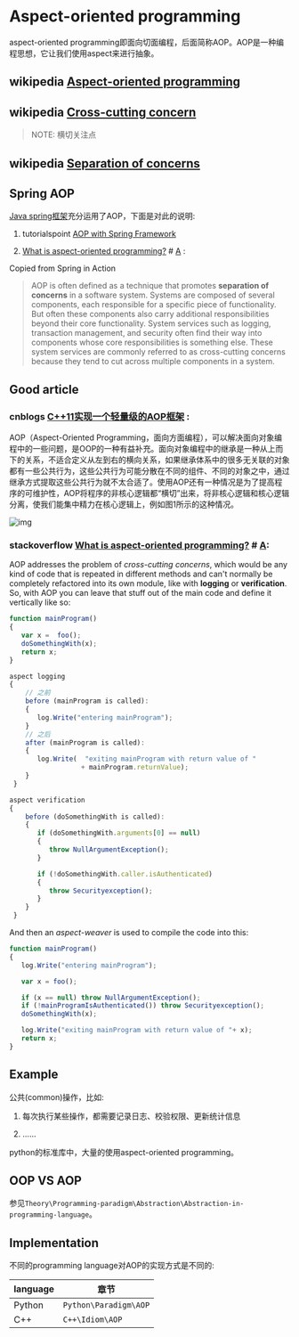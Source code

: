 # Aspect-oriented programming

aspect-oriented programming即面向切面编程，后面简称AOP。AOP是一种编程思想，它让我们使用aspect来进行抽象。



## wikipedia [Aspect-oriented programming](https://en.wikipedia.org/wiki/Aspect-oriented_programming)



## wikipedia [Cross-cutting concern](https://en.wikipedia.org/wiki/Cross-cutting_concern)

> NOTE: 横切关注点



## wikipedia [Separation of concerns](https://en.wikipedia.org/wiki/Separation_of_concerns)



## Spring AOP

[Java spring框架](https://spring.io/)充分运用了AOP，下面是对此的说明:

1) tutorialspoint [AOP with Spring Framework](https://www.tutorialspoint.com/spring/aop_with_spring.htm)

2) [What is aspect-oriented programming?](https://stackoverflow.com/questions/242177/what-is-aspect-oriented-programming) # [A](https://stackoverflow.com/a/32582457) : 

Copied from Spring in Action

> AOP is often defined as a technique that promotes **separation of concerns** in a software system. Systems are composed of several components, each responsible for a specific piece of functionality. But often these components also carry additional responsibilities beyond their core functionality. System services such as logging, transaction management, and security often find their way into components whose core responsibilities is something else. These system services are commonly referred to as cross-cutting concerns because they tend to cut across multiple components in a system.



## Good article

### cnblogs [C++11实现一个轻量级的AOP框架](https://www.cnblogs.com/qicosmos/p/4772389.html) :

AOP（Aspect-Oriented Programming，面向方面编程），可以解决面向对象编程中的一些问题，是OOP的一种有益补充。面向对象编程中的继承是一种从上而下的关系，不适合定义从左到右的横向关系，如果继承体系中的很多无关联的对象都有一些公共行为，这些公共行为可能分散在不同的组件、不同的对象之中，通过继承方式提取这些公共行为就不太合适了。使用AOP还有一种情况是为了提高程序的可维护性，AOP将程序的非核心逻辑都“横切”出来，将非核心逻辑和核心逻辑分离，使我们能集中精力在核心逻辑上，例如图1所示的这种情况。

![img](https://images2015.cnblogs.com/blog/468725/201508/468725-20150831100452169-1977975177.png)

### stackoverflow [What is aspect-oriented programming?](https://stackoverflow.com/questions/242177/what-is-aspect-oriented-programming) # [A](https://stackoverflow.com/a/242194):

AOP addresses the problem of *cross-cutting concerns*, which would be any kind of code that is repeated in different methods and can't normally be completely refactored into its own module, like with **logging** or **verification**. So, with AOP you can leave that stuff out of the main code and define it vertically like so:

```javascript
function mainProgram()
{ 
   var x =  foo();
   doSomethingWith(x);
   return x;
}

aspect logging
{ 
    // 之前
    before (mainProgram is called):
    { 
       log.Write("entering mainProgram");
    }
	// 之后
    after (mainProgram is called):
    { 
       log.Write(  "exiting mainProgram with return value of "
                  + mainProgram.returnValue);
    }
 } 

aspect verification
{ 
    before (doSomethingWith is called):
    { 
       if (doSomethingWith.arguments[0] == null) 
       { 
          throw NullArgumentException();
       }

       if (!doSomethingWith.caller.isAuthenticated)
       { 
          throw Securityexception();
       }
    }
 }
```

And then an *aspect-weaver* is used to compile the code into this:

```javascript
function mainProgram()
{ 
   log.Write("entering mainProgram");

   var x = foo();   

   if (x == null) throw NullArgumentException();
   if (!mainProgramIsAuthenticated()) throw Securityexception();
   doSomethingWith(x);   

   log.Write("exiting mainProgram with return value of "+ x);
   return x;
} 
```





## Example

公共(common)操作，比如:

1) 每次执行某些操作，都需要记录日志、校验权限、更新统计信息

2) ......



python的标准库中，大量的使用aspect-oriented programming。



## OOP VS AOP

参见`Theory\Programming-paradigm\Abstraction\Abstraction-in-programming-language`。

## Implementation

不同的programming language对AOP的实现方式是不同的:

| language | 章节                  |
| -------- | --------------------- |
| Python   | `Python\Paradigm\AOP` |
| C++      | `C++\Idiom\AOP`       |

